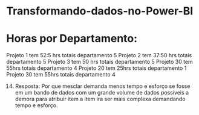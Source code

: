 # Transformando-dados-no-Power-BI

# Horas por Departamento:
Projeto 1 tem 52:5 hrs totais     departamento 5
Projeto 2 tem 37:50 hrs totais    departamento 5
Projeto 3 tem 50 hrs totais       departamento 5
Projeto 30 tem 55hrs totais       departamento 4
Projeto 20 tem 25hrs totais       departamento 1
Projeto 30 tem 55hrs totais       departamento 4

14. Resposta: Por que mesclar demanda menos tempo e esforço se fosse em um bando de dados com um grande volume de dados possíveis a demora para atribuir item a item ira ser mais complexa demandando tempo e esforço.
